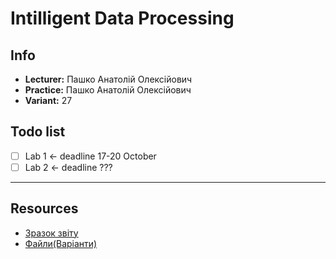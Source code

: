 # Intilligent Data Processing

## Info
- **Lecturer:** Пашко Анатолій Олексійович
- **Practice:** Пашко Анатолій Олексійович
- **Variant:** 27

## Todo list

- [ ] Lab 1  <- deadline 17-20 October
- [ ] Lab 2  <- deadline ???

---

## Resources
- [Зразок звіту](https://t.me/importanttk/64)
- [Файли(Варіанти)](https://t.me/importanttk/66)
